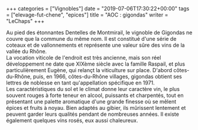 +++
categories = ["Vignobles"]
date = "2019-07-06T17:30:22+00:00"
tags = ["elevage-fut-chene", "epices"] 
title = "AOC : gigondas"
writer = "LeChaps"
+++

Au pied des étonnantes Dentelles de Montmirail, le vignoble de Gigondas ne couvre que la commune du même nom. Il est constitué d'une série de coteaux et de vallonnements et représente une valeur sûre des vins de la vallée du Rhône.  
La vocation viticole de l'endroit est très ancienne, mais son réel développement ne date que XIXème siècle avec la famille Raspail, et plus particulièrement Eugène, qui relançt la viticulture sur place. D'abord côtes-du-Rhône, puis, en 1966, côtes-du-Rhône villages, gigondas obtient ses lettres de noblesse en tant qu'appellation spécifique en 1971.  
Les caractéristiques du sol et le climat donne leur caractère vin, le plus souvent rouges à forte teneur en alcool, puissants et charpentés, tout en présentant une palette aromatique d'une grande finesse où se mêlent épices et fruits à noyau. Bien adaptés au gibier, ils mûrissent lentement et peuvent garder leurs qualités pendant de nombreuses années. Il existe également quelques vins rosés, eux aussi chaleureux.
